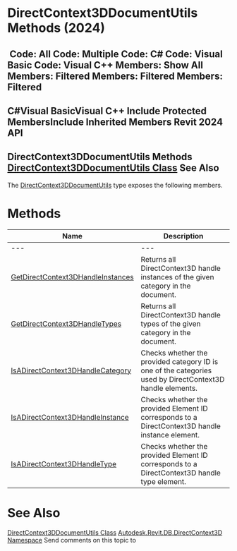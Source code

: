 # DirectContext3DDocumentUtils Methods (2024)

﻿
 Code: All Code: Multiple Code: C# Code: Visual Basic Code: Visual C++  Members: Show All Members: Filtered Members: Filtered Members: Filtered   
---  
C#Visual BasicVisual C++
Include Protected MembersInclude Inherited Members
Revit 2024 API  
---  
DirectContext3DDocumentUtils Methods  
[DirectContext3DDocumentUtils Class](f30693d6-532f-6de8-25d9-6fd23337cb2e.md "DirectContext3DDocumentUtils Class") See Also  
---  
The [DirectContext3DDocumentUtils](f30693d6-532f-6de8-25d9-6fd23337cb2e.md "DirectContext3DDocumentUtils Class") type exposes the following members.
# Methods
| Name | Description |
| --- | --- |
| --- | --- | --- |
| [GetDirectContext3DHandleInstances](0ba98534-f7ef-e97b-bc83-69549c523406.md "GetDirectContext3DHandleInstances Method") | Returns all DirectContext3D handle instances of the given category in the document. |
| [GetDirectContext3DHandleTypes](673192fe-125b-a53e-be55-95e3301a0f22.md "GetDirectContext3DHandleTypes Method") | Returns all DirectContext3D handle types of the given category in the document. |
| [IsADirectContext3DHandleCategory](0a68f628-9ef8-8c2e-3075-e3730b35fbb9.md "IsADirectContext3DHandleCategory Method") | Checks whether the provided category ID is one of the categories used by DirectContext3D handle elements. |
| [IsADirectContext3DHandleInstance](8569d33b-bf63-1e48-886a-f3fdf0462ea0.md "IsADirectContext3DHandleInstance Method") | Checks whether the provided Element ID corresponds to a DirectContext3D handle instance element. |
| [IsADirectContext3DHandleType](730e510c-758c-aff9-4224-0a88dd47b8fe.md "IsADirectContext3DHandleType Method") | Checks whether the provided Element ID corresponds to a DirectContext3D handle type element. |

# See Also
[DirectContext3DDocumentUtils Class](f30693d6-532f-6de8-25d9-6fd23337cb2e.md "DirectContext3DDocumentUtils Class")
[Autodesk.Revit.DB.DirectContext3D Namespace](f4ba10f0-55ea-5344-173b-688405391794.md "Autodesk.Revit.DB.DirectContext3D Namespace")
Send comments on this topic to 